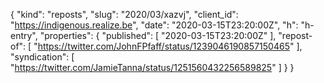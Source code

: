 {
  "kind": "reposts",
  "slug": "2020/03/xazvj",
  "client_id": "https://indigenous.realize.be",
  "date": "2020-03-15T23:20:00Z",
  "h": "h-entry",
  "properties": {
    "published": [
      "2020-03-15T23:20:00Z"
    ],
    "repost-of": [
      "https://twitter.com/JohnFPfaff/status/1239046190857150465"
    ],
    "syndication": [
      "https://twitter.com/JamieTanna/status/1251560432256589825"
    ]
  }
}
